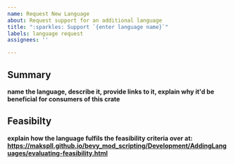 ```yaml
---
name: Request New Language
about: Request support for an additional language
title: ":sparkles: Support `{enter language name}`"
labels: language request
assignees: ''

---
```


## Summary
**name the language, describe it, provide links to it, explain why it'd be beneficial for consumers of this crate**

## Feasibilty
**explain how the language fulfils the feasibility criteria over at: https://makspll.github.io/bevy_mod_scripting/Development/AddingLanguages/evaluating-feasibility.html**
